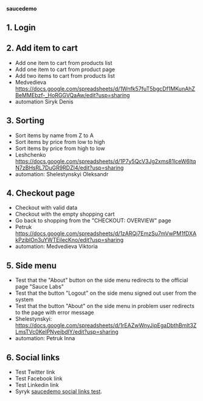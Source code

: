 #### saucedemo
## 1. Login
## 2. Add item to cart
- Add one item to cart from products list
- Add one item to cart from product page
- Add two items to cart from products list
- Medvedieva https://docs.google.com/spreadsheets/d/1Wnfk57fuT5bgcDf1MKunAhZBeMMEbzf-_HoRGGVQaAw/edit?usp=sharing
- automation Siryk Denis
## 3. Sorting
- Sort items by name from Z to A
- Sort items by price from low to high
- Sort items by price from high to low
- Leshchenko https://docs.google.com/spreadsheets/d/1P7y5QcV3Jg2xms81lceW6ltqN7zBHsRL7DuGR9RDZI4/edit?usp=sharing
- automation: Shelestynskyi Oleksandr
## 4. Checkout page
- Checkout with valid data
- Checkout with the empty shopping cart
- Go back to shopping from the "CHECKOUT: OVERVIEW" page
- Petruk https://docs.google.com/spreadsheets/d/1zARQj7EmzSu7mVwPM1fDXAkPziblOn3uYWTEilecKno/edit?usp=sharing
- automation: Medvedieva Viktoria
## 5. Side menu
- Test that the "About" button on the side menu redirects to the official page "Sauce Labs" 
- Test that the button "Logout" on the side menu signed out user from the system
- Test that the button "About" on the side menu in problem user redirects to the page with error message
- Shelestynskyi: https://docs.google.com/spreadsheets/d/1rEAZwWnyJipEgaDbthBmlt3ZLmsTVc0KeIPNyeibdIY/edit?usp=sharing 
- automation: Petruk Inna
## 6. Social links
- Test Twitter link
- Test Facebook link
- Test Linkedin link
- Syryk [saucedemo social links test](https://docs.google.com/spreadsheets/d/1pXq9PGoVr1-u-g-U5LwXJ6bIE6w6hH0QGfWE2adZpao/edit?usp=sharing).

